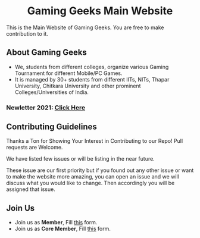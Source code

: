 <h1 align="center">Gaming Geeks Main Website</h1>

<p>This is the Main Website of Gaming Geeks. You are free to make contribution to it.</p>

<h2>About Gaming Geeks</h2>
<ul>
  <li>We, students from different colleges, organize various Gaming Tournament for different Mobile/PC Games.</li>
  <li>It is managed by 30+ students from different IITs, NITs, Thapar University, Chitkara University and other prominent Colleges/Universities of India.</li>
</ul>

<h3>Newletter 2021: <a href="https://gaminggeeks.online/l/newletter2021" target="_blank">Click Here</a></h3>

<h2>Contributing Guidelines</h2>
<p>Thanks a Ton for Showing Your Interest in Contributing to our Repo! Pull requests are Welcome.</p>
<p>We have listed few issues or will be listing in the near future.</p>
<p>These issue are our first priority but if you found out any other issue or want to make the website more amazing, you can open an issue and we will discuss what you would like to change. Then accordingly you will be assigned that issue.</p>

<h2>Join Us</h2>
<ul>
  <li>Join us as <strong>Member</strong>, Fill <a href="https://gaminggeeks.online/register/" target="_blank">this</a> form.</li>
  <li>Join us as <strong>Core Member</strong>, Fill <a href="https://gaminggeeks.online/l/recruitment-form" target="_blank">this</a> form.</li>
</ul>
